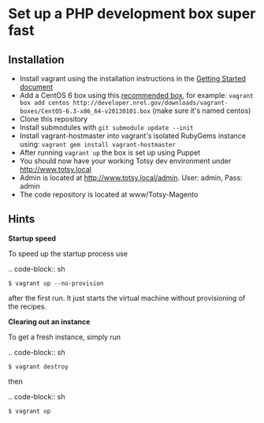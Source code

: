 Set up a PHP development box super fast
=======================================

Installation
------------

* Install vagrant using the installation instructions in the [Getting Started document](http://vagrantup.com/v1/docs/getting-started/index.html)
* Add a CentOS 6 box using this [recommended box](http://developer.nrel.gov/downloads/vagrant-boxes/CentOS-6.3-x86_64-v20130101.box), for example: ```vagrant box add centos http://developer.nrel.gov/downloads/vagrant-boxes/CentOS-6.3-x86_64-v20130101.box``` (make sure it's named centos)
* Clone this repository
* Install submodules with ```git submodule update --init```
* Install vagrant-hostmaster into vagrant's isolated RubyGems instance using: ```vagrant gem install vagrant-hostmaster```
* After running ```vagrant up``` the box is set up using Puppet
* You should now have your working Totsy dev environment under http://www.totsy.local
* Admin is located at http://www.totsy.local/admin. User: admin, Pass: admin
* The code repository is located at www/Totsy-Magento

Hints
-----

**Startup speed**

To speed up the startup process use

.. code-block:: sh

    $ vagrant up --no-provision

after the first run. It just starts the virtual machine without provisioning of the recipes.

**Clearing out an instance**

To get a fresh instance, simply run

.. code-block:: sh

    $ vagrant destroy

then

.. code-block:: sh

    $ vagrant up
